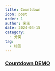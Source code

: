 ```yaml
---
title: Countdown
icon: post
order: 1
author: 宋玉
date: 2024-04-15
category:
  - 分类
tag:
  - 标签
---
```



### [Countdown DEMO](https://brain.songxingguo.com/demo/Countdown/Countdown.html)
  
<HtmlEditor  src="/demo/Countdown/Countdown.html"/>

